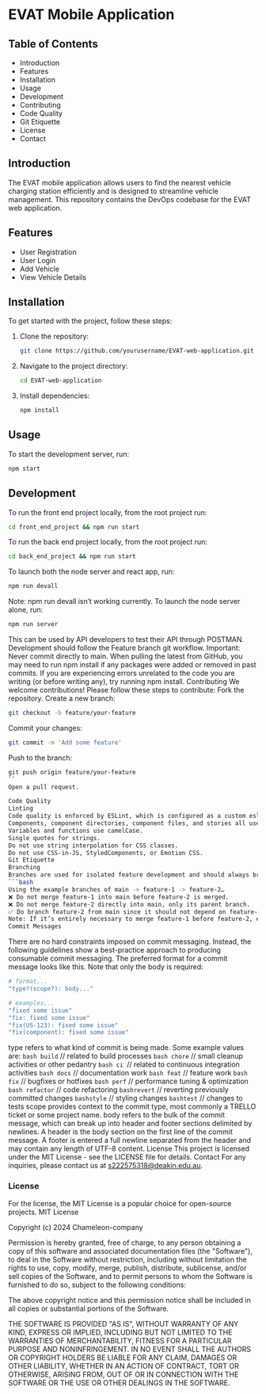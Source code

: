 
# EVAT Mobile Application

## Table of Contents
- Introduction
- Features
- Installation
- Usage
- Development
- Contributing
- Code Quality
- Git Etiquette
- License
- Contact

## Introduction
The EVAT mobile application allows users to find the nearest vehicle charging station efficiently and is designed to streamline vehicle management. This repository contains the DevOps codebase for the EVAT web application.

## Features
- User Registration
- User Login
- Add Vehicle
- View Vehicle Details

## Installation
To get started with the project, follow these steps:

1. Clone the repository:
    ```bash
    git clone https://github.com/yourusername/EVAT-web-application.git
    ```

2. Navigate to the project directory:
    ```bash
    cd EVAT-web-application
    ```

3. Install dependencies:
    ```bash
    npm install
    ```

## Usage
To start the development server, run:
```bash
npm start
```
## Development
To run the front end project locally, from the root project run:
```bash
cd front_end_project && npm run start
```
To run the back end project locally, from the root project run:
```bash
cd back_end_project && npm run start
```
To launch both the node server and react app, run:
```bash
npm run devall
```
Note: npm run devall isn’t working currently.
To launch the node server alone, run:
```bash
npm run server
```
This can be used by API developers to test their API through POSTMAN.
Development should follow the Feature branch git workflow. Important: Never commit directly to main.
When pulling the latest from GitHub, you may need to run npm install if any packages were added or removed in past commits. If you are experiencing errors unrelated to the code you are writing (or before writing any), try running npm install.
Contributing
We welcome contributions! Please follow these steps to contribute:
Fork the repository.
Create a new branch:
```bash
git checkout -b feature/your-feature
```
Commit your changes:
```bash
git commit -m 'Add some feature'
```
Push to the branch:
```bash
git push origin feature/your-feature
``
Open a pull request.

Code Quality
Linting
Code quality is enforced by ESLint, which is configured as a custom eslint plugin shared across the entire project in eslintrc.js. Each package/app requires its own .eslintrc.js file.
Components, component directories, component files, and stories all use PascalCase / UpperCamelCase.
Variables and functions use camelCase.
Single quotes for strings.
Do not use string interpolation for CSS classes.
Do not use CSS-in-JS, StyledComponents, or Emotion CSS.
Git Etiquette
Branching
Branches are used for isolated feature development and should always branch from the source they intend to merge into. This means that a branch created from main must always end up in main.
```bash
Using the example branches of main -> feature-1 -> feature-2…
❌ Do not merge feature-1 into main before feature-2 is merged.
❌ Do not merge feature-2 directly into main, only its parent branch.
✅ Do branch feature-2 from main since it should not depend on feature-1.
Note: If it’s entirely necessary to merge feature-1 before feature-2, ensure that no manual commits are made in feature-2 between the last commit & merge commit to main of feature-1.
Commit Messages
```

There are no hard constraints imposed on commit messaging. Instead, the following guidelines show a best-practice approach to producing consumable commit messaging.
The preferred format for a commit message looks like this. Note that only the body is required:
```bash
# format...
"type?(scope?): body..."

# examples...
"fixed some issue"
"fix: fixed some issue"
"fix(US-123): fixed some issue"
"fix(component): fixed some issue"
```

type refers to what kind of commit is being made. Some example values are:
```bash build``` // related to build processes
```bash chore``` // small cleanup activities or other pedantry
```bash ci ```// related to continuous integration activities
```bash docs``` // documentation work
```bash feat``` // feature work
```bash fix``` // bugfixes or hotfixes
```bash perf``` // performance tuning & optimization
```bash refactor``` // code refactoring
```bashrevert``` // reverting previously committed changes
```bashstyle``` // styling changes
```bashtest``` // changes to tests
scope provides context to the commit type, most commonly a TRELLO ticket or some project name.
body refers to the bulk of the commit message, which can break up into header and footer sections delimited by newlines.
A header is the body section on the first line of the commit message.
A footer is entered a full newline separated from the header and may contain any length of UTF-8 content.
License
This project is licensed under the MIT License - see the LICENSE file for details.
Contact
For any inquiries, please contact us at s222575318@deakin.edu.au.

### License

For the license, the MIT License is a popular choice for open-source projects. 
MIT License

Copyright (c) 2024 Chameleon-company

Permission is hereby granted, free of charge, to any person obtaining a copy
of this software and associated documentation files (the "Software"), to deal
in the Software without restriction, including without limitation the rights
to use, copy, modify, merge, publish, distribute, sublicense, and/or sell
copies of the Software, and to permit persons to whom the Software is
furnished to do so, subject to the following conditions:

The above copyright notice and this permission notice shall be included in all
copies or substantial portions of the Software.

THE SOFTWARE IS PROVIDED "AS IS", WITHOUT WARRANTY OF ANY KIND, EXPRESS OR
IMPLIED, INCLUDING BUT NOT LIMITED TO THE WARRANTIES OF MERCHANTABILITY,
FITNESS FOR A PARTICULAR PURPOSE AND NONINFRINGEMENT. IN NO EVENT SHALL THE
AUTHORS OR COPYRIGHT HOLDERS BE LIABLE FOR ANY CLAIM, DAMAGES OR OTHER
LIABILITY, WHETHER IN AN ACTION OF CONTRACT, TORT OR OTHERWISE, ARISING FROM,
OUT OF OR IN CONNECTION WITH THE SOFTWARE OR THE USE OR OTHER DEALINGS IN THE
SOFTWARE.

